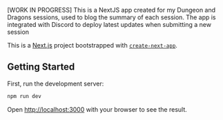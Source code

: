 [WORK IN PROGRESS]
This is a NextJS app created for my Dungeon and Dragons sessions, used to blog the summary of each session.
The app is integrated with Discord to deploy latest updates when submitting a new session

This is a [Next.js](https://nextjs.org/) project bootstrapped with [`create-next-app`](https://github.com/vercel/next.js/tree/canary/packages/create-next-app).

## Getting Started

First, run the development server:

```bash
npm run dev
```

Open [http://localhost:3000](http://localhost:3000) with your browser to see the result.
